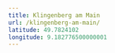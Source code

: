 ```yaml
---
title: Klingenberg am Main
url: /klingenberg-am-main/
latitude: 49.7824102
longitude: 9.182776500000001
---
```

